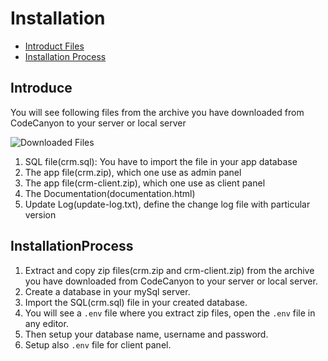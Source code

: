 # Installation

- [Introduct Files](#introduce)
- [Installation Process](#installation-process)

## Introduce

You will see following files from the archive you have downloaded from CodeCanyon to your server or local server

![Downloaded Files](https://res.cloudinary.com/robinbd/image/upload/v1519583179/codecanyon/crm/folder_structure.png "Downloaded Files")
1. SQL file(crm.sql): You have to import the file in your app database
2. The app file(crm.zip), which one use as admin panel
3. The app file(crm-client.zip), which one use as client panel
4. The Documentation(documentation.html)
5. Update Log(update-log.txt), define the change log file with particular version

## InstallationProcess
1. Extract and copy zip files(crm.zip and crm-client.zip) from the archive you have downloaded from CodeCanyon to your server or local server.
2. Create a database in your mySql server.
3. Import the SQL(crm.sql) file in your created database.
4. You will see a `.env` file where you extract zip files, open the `.env` file in any editor.
5. Then setup your database name, username and password.
6. Setup also `.env` file for client panel.


